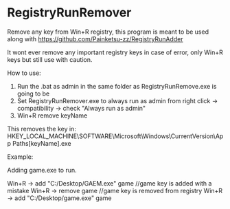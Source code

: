 # RegistryRunRemover
Remove any key from Win+R registry, this program is meant to be used along with https://github.com/Painketsu-zz/RegistryRunAdder

It wont ever remove any important registry keys in case of error, only Win+R keys but still use with caution.

How to use:

1. Run the .bat as admin in the same folder as RegistryRunRemove.exe is going to be
2. Set RegistryRunRemover.exe to always run as admin from right click -> compatibility -> check "Always run as admin"
2. Win+R remove keyName

This removes the key in: HKEY_LOCAL_MACHINE\SOFTWARE\Microsoft\Windows\CurrentVersion\App Paths\[keyName].exe

Example:

Adding game.exe to run.

Win+R -> add "C:/Desktop/GAEM.exe" game
  //game key is added with a mistake
Win+R -> remove game
  //game key is removed from registry
Win+R -> add "C:/Desktop/game.exe" game
